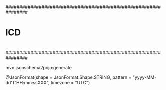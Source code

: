 ################################################################
#                                                              #
#                             ICD                              #
#                                                              #
################################################################


mvn jsonschema2pojo:generate

@JsonFormat(shape = JsonFormat.Shape.STRING, pattern = "yyyy-MM-dd'T'HH:mm:ssXXX", timezone = "UTC")